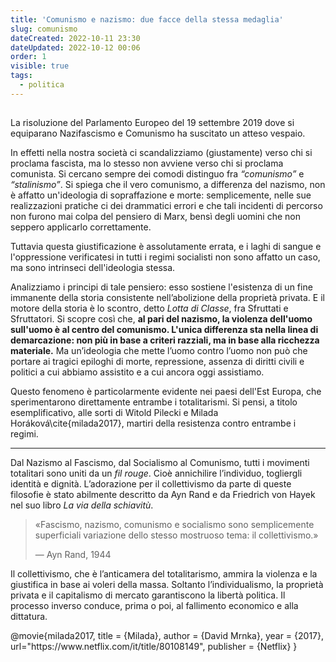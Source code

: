 ```yaml
---
title: 'Comunismo e nazismo: due facce della stessa medaglia'
slug: comunismo
dateCreated: 2022-10-11 23:30
dateUpdated: 2022-10-12 00:06
order: 1
visible: true
tags:
  - politica
---
```


##

<span class="newthought">La risoluzione</span> del Parlamento Europeo del 19 settembre 2019 dove si equiparano Nazifascismo e Comunismo ha suscitato un atteso vespaio.

In effetti nella nostra società ci scandalizziamo (giustamente) verso chi si proclama fascista, ma lo stesso non avviene verso chi si proclama comunista. Si cercano sempre dei comodi distinguo fra _“comunismo”_ e _“stalinismo”_. Si spiega che il vero comunismo, a differenza del nazismo, non è affatto un'ideologia di sopraffazione e morte: semplicemente, nelle sue realizzazioni pratiche ci dei drammatici errori e che tali incidenti di percorso non furono mai colpa del pensiero di Marx, bensì degli uomini che non seppero applicarlo correttamente.

Tuttavia questa giustificazione è assolutamente errata, e i laghi di sangue e l'oppressione verificatesi in tutti i regimi socialisti non sono affatto un caso, ma sono intrinseci dell'ideologia stessa.

Analizziamo i principi di tale pensiero: esso sostiene l'esistenza di un fine immanente della storia consistente nell’abolizione della proprietà privata. E il motore della storia è lo scontro, detto _Lotta di Classe_, fra Sfruttati e Sfruttatori. Si scopre così che, **al pari del nazismo, la violenza dell'uomo sull'uomo è al centro del comunismo. L'unica differenza sta nella linea di demarcazione: non più in base a criteri razziali, ma in base alla ricchezza materiale.**
Ma un’ideologia che mette l’uomo contro l’uomo non può che portare ai tragici epiloghi di morte, repressione, assenza di diritti civili e politici a cui abbiamo assistito e a cui ancora oggi assistiamo.

Questo fenomeno è particolarmente evidente nei paesi dell'Est Europa, che sperimentarono direttamente entrambe i totalitarismi. Si pensi, a titolo esemplificativo, alle sorti di Witold Pilecki e Milada Horáková\cite{milada2017}, martiri della resistenza contro entrambe i regimi.

---

Dal Nazismo al Fascismo, dal Socialismo al Comunismo, tutti i movimenti totalitari sono uniti da un _fil rouge_. Cioè annichilire l’individuo, togliergli identità e dignità. L’adorazione per il collettivismo da parte di queste filosofie è stato abilmente descritto da Ayn Rand e da Friedrich von Hayek nel suo libro _La via della schiavitù_.

<div class='epigraph'>

> «Fascismo, nazismo, comunismo e socialismo sono semplicemente superficiali variazione dello stesso mostruoso tema: il collettivismo.» <footer> — Ayn Rand, 1944</footer>

</div>

Il collettivismo, che è l’anticamera del totalitarismo, ammira la violenza e la giustifica in base ai voleri della massa. Soltanto l’individualismo, la proprietà privata e il capitalismo di mercato garantiscono la libertà politica. Il processo inverso conduce, prima o poi, al fallimento economico e alla dittatura.

<bibliography>
@movie{milada2017,
  title = {Milada},
  author = {David Mrnka},
  year = {2017},
  url="https://www.netflix.com/it/title/80108149",
  publisher = {Netflix}
}
</bibliography>
